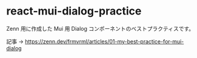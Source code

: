 # react-mui-dialog-practice

Zenn 用に作成した Mui 用 Dialog コンポーネントのベストプラクティスです。

記事 -> https://zenn.dev/frmvrml/articles/01-my-best-practice-for-mui-dialog
